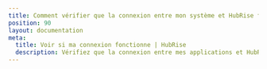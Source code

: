 ```yaml
---
title: Comment vérifier que la connexion entre mon système et HubRise fonctionne correctement ?
position: 90
layout: documentation
meta:
  title: Voir si ma connexion fonctionne | HubRise
  description: Vérifiez que la connexion entre mes applications et HubRise fonctionne. Pour cela, voir les commandes et l'activité de l'application sur le back-office HubRise.
---
```


